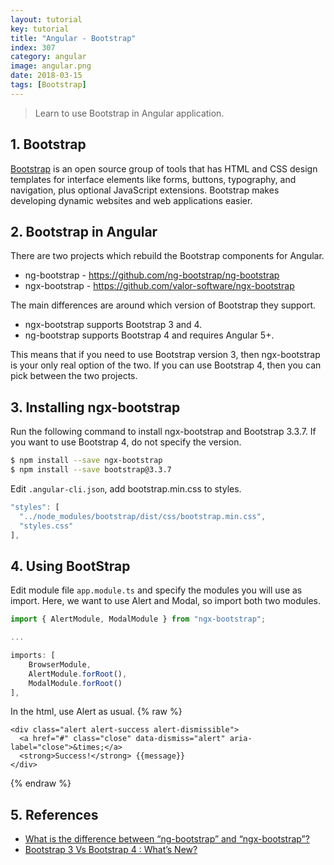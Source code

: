 ```yaml
---
layout: tutorial
key: tutorial
title: "Angular - Bootstrap"
index: 307
category: angular
image: angular.png
date: 2018-03-15
tags: [Bootstrap]
---
```


> Learn to use Bootstrap in Angular application.

## 1. Bootstrap
[Bootstrap](https://getbootstrap.com/) is an open source group of tools that has HTML and CSS design templates for interface elements like forms, buttons, typography, and navigation, plus optional JavaScript extensions. Bootstrap makes developing dynamic websites and web applications easier.

## 2. Bootstrap in Angular
There are two projects which rebuild the Bootstrap components for Angular.
* ng-bootstrap - https://github.com/ng-bootstrap/ng-bootstrap
* ngx-bootstrap - https://github.com/valor-software/ngx-bootstrap

The main differences are around which version of Bootstrap they support.
* ngx-bootstrap supports Bootstrap 3 and 4.
* ng-bootstrap supports Bootstrap 4 and requires Angular 5+.

This means that if you need to use Bootstrap version 3, then ngx-bootstrap is your only real option of the two. If you can use Bootstrap 4, then you can pick between the two projects.

## 3. Installing ngx-bootstrap
Run the following command to install ngx-bootstrap and Bootstrap 3.3.7. If you want to use Bootstrap 4, do not specify the version.
```sh
$ npm install --save ngx-bootstrap
$ npm install --save bootstrap@3.3.7
```
Edit `.angular-cli.json`, add bootstrap.min.css to styles.
```javascript
"styles": [
  "../node_modules/bootstrap/dist/css/bootstrap.min.css",
  "styles.css"
],
```

## 4. Using BootStrap
Edit module file `app.module.ts` and specify the modules you will use as import. Here, we want to use Alert and Modal, so import both two modules.
```typescript
import { AlertModule, ModalModule } from "ngx-bootstrap";

...

imports: [
    BrowserModule,
    AlertModule.forRoot(),
    ModalModule.forRoot()
],
```
In the html, use Alert as usual.
{% raw %}
```raw
<div class="alert alert-success alert-dismissible">
  <a href="#" class="close" data-dismiss="alert" aria-label="close">&times;</a>
  <strong>Success!</strong> {{message}}
</div>
```
{% endraw %}

## 5. References
* [What is the difference between “ng-bootstrap” and “ngx-bootstrap”?](https://stackoverflow.com/questions/43758400/what-is-the-difference-between-ng-bootstrap-and-ngx-bootstrap)
* [Bootstrap 3 Vs Bootstrap 4 : What’s New?](https://www.bootstrapdash.com/bootstrap-3-vs-4/)
